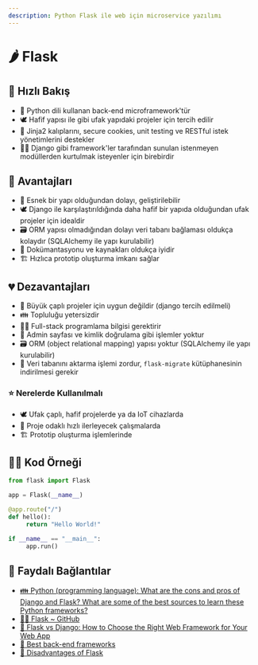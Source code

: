 ```yaml
---
description: Python Flask ile web için microservice yazılımı
---
```


# 🌶️ Flask

## 👀 Hızlı Bakış

* 🐍 Python dili kullanan back-end microframework'tür
* 🕊️ Hafif yapısı ile gibi ufak yapıdaki projeler için tercih edilir
* 🤝 Jinja2 kalıplarını, secure cookies, unit testing ve RESTful istek yönetimlerini destekler
* 💁‍♂️ Django gibi framework'ler tarafından sunulan istenmeyen modüllerden kurtulmak isteyenler için birebirdir

## 💖 Avantajları

* 🧩 Esnek bir yapı olduğundan dolayı, geliştirilebilir
* 🕊️ Django ile karşılaştırıldığında daha hafif bir yapıda olduğundan ufak projeler için idealdir
* 🗃️ ORM yapısı olmadığından dolayı veri tabanı bağlaması oldukça kolaydır \(SQLAlchemy ile yapı kurulabilir\)
* 📖 Dokümantasyonu ve kaynakları oldukça iyidir
* 🏗️ Hızlıca prototip oluşturma imkanı sağlar

## 💔 Dezavantajları

* 🎳 Büyük çaplı projeler için uygun değildir \(django tercih edilmeli\)
* 👪 Topluluğu yetersizdir
* 👨‍💻 Full-stack programlama bilgisi gerektirir
* 🤵 Admin sayfası ve kimlik doğrulama gibi işlemler yoktur
* 🗃️ ORM \(object relational mapping\) yapısı yoktur \(SQLAlchemy ile yapı kurulabilir\)
* 🚛 Veri tabanını aktarma işlemi zordur, `flask-migrate` kütüphanesinin indirilmesi gerekir

### ⭐ Nerelerde Kullanılmalı

* 🕊️ Ufak çaplı, hafif projelerde ya da IoT cihazlarda
* 🎯 Proje odaklı hızlı ilerleyecek çalışmalarda
* 🏗️ Prototip oluşturma işlemlerinde

## 👨‍💻 Kod Örneği

```python
from flask import Flask 

app = Flask(__name__) 

@app.route("/") 
def hello():
     return "Hello World!"  

if __name__ == "__main__":
     app.run()
```

## 🔗 Faydalı Bağlantılar

* [👪 Python \(programming language\): What are the cons and pros of Django and Flask? What are some of the best sources to learn these Python frameworks?](https://www.quora.com/Python-programming-language-What-are-the-cons-and-pros-of-Django-and-Flask-What-are-some-of-the-best-sources-to-learn-these-Python-frameworks)
* [👨‍💻 Flask ~ GitHub](https://github.com/pallets/flask)
* [📃 Flask vs Django: How to Choose the Right Web Framework for Your Web App](https://blog.resellerclub.com/flask-vs-django-how-to-choose-the-right-web-framework-for-your-web-app/)
* [📃 Best back-end frameworks](https://www.keycdn.com/blog/best-backend-frameworks)
* [📃 Disadvantages of Flask](https://medium.com/@allwindicaprio/disadvantages-of-flask-33dd8b8726ab)

